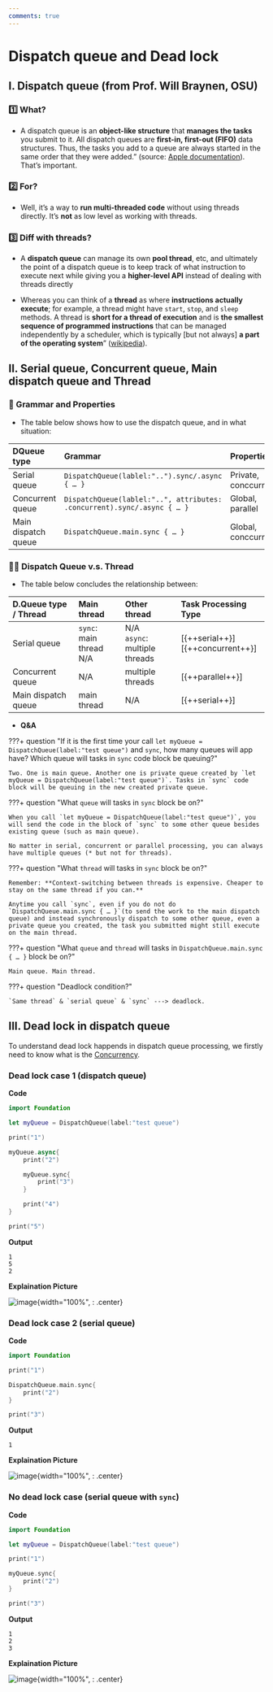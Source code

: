 ```yaml
---
comments: true
---
```


# **Dispatch queue and Dead lock**


## **I. Dispatch queue (from Prof. Will Braynen, OSU)**

### **1️⃣ What?**

* A dispatch queue is an **object-like structure** that **manages the tasks** you submit to it. All dispatch queues are **first-in, first-out (FIFO)** data structures. Thus, the tasks you add to a queue are always started in the same order that they were added.” (source: [Apple documentation](https://developer.apple.com/library/archive/documentation/General/Conceptual/ConcurrencyProgrammingGuide/OperationQueues/OperationQueues.html)). That’s important.

### **2️⃣ For?**

* Well, it’s a way to **run multi-threaded code** without using threads directly. It’s **not** as low level as working with threads. 

### **3️⃣ Diff with threads?**

* A **dispatch queue** can manage its own **pool thread**, etc, and ultimately the point of a dispatch queue is to keep track of what instruction to execute next while giving you a **higher-level API** instead of dealing with threads directly

* Whereas you can think of a **thread** as where **instructions actually execute**; for example, a thread might have `start`, `stop`, and `sleep` methods. A thread is **short for a thread of execution** and is **the smallest sequence of programmed instructions** that can be managed independently by a scheduler, which is typically [but not always] **a part of the operating system**” ([wikipedia](https://en.wikipedia.org/wiki/Thread_(computing))).  


## **II. Serial queue, Concurrent queue, Main dispatch queue and Thread**

### **🤏 Grammar and Properties** 

* The table below shows how to use the dispatch queue, and in what situation:
  
| DQueue type | Grammar | Properties | 
| :---------- | :----------------------------------- | :----------------------------------- |
| Serial queue | `DispatchQueue(lablel:"..").sync/.async { … }` | Private, conccurrent |
| Concurrent queue | `DispatchQueue(lablel:"..", attributes: .concurrent).sync/.async { … }` | Global, parallel |
| Main dispatch queue | `DispatchQueue.main.sync { … }` | Global, conccurrent |

### **👯‍♀️ Dispatch Queue v.s. Thread** 

* The table below concludes the relationship between:
  
| D.Queue type / Thread | Main thread | Other thread | Task Processing Type |
| :---------- | :---------------|:--------------- |:--------------- |
| Serial queue |  `sync`: main thread <br /> N/A | N/A <br /> `async`: multiple threads  |[{++serial++}] <br />[{++concurrent++}]|
| Concurrent queue | N/A  | multiple threads |[{++parallel++}] |
| Main dispatch queue | main thread  | N/A |[{++serial++}]|

* **Q&A**

???+ question "If it is the first time your call `let myQueue = DispatchQueue(label:"test queue")` and `sync`, how many queues will app have? Which queue will tasks in `sync` code block be queuing?"

    Two. One is main queue. Another one is private queue created by `let myQueue = DispatchQueue(label:"test queue")`. Tasks in `sync` code block will be queuing in the new created private queue.
  
???+ question "What `queue` will tasks in `sync` block be on?"

    When you call `let myQueue = DispatchQueue(label:"test queue")`, you will send the code in the block of `sync` to some other queue besides existing queue (such as main queue).

    No matter in serial, concurrent or parallel processing, you can always have multiple queues (* but not for threads).

???+ question "What `thread` will tasks in `sync` block be on?"

    Remember: **Context-switching between threads is expensive. Cheaper to stay on the same thread if you can.**

    Anytime you call `sync`, even if you do not do `DispatchQueue.main.sync { … }`(to send the work to the main dispatch queue) and instead synchronously dispatch to some other queue, even a private queue you created, the task you submitted might still execute on the main thread.

???+ question "What `queue` and `thread` will tasks in `DispatchQueue.main.sync { … }` block be on?"

    Main queue. Main thread.

???+ question "Deadlock condition?"
    
    `Same thread` & `serial queue` & `sync` ---> deadlock.



## **III. Dead lock in dispatch queue**

To understand dead lock happends in dispatch queue processing, we firstly need to know what is the [Concurrency](../../Others/Concurrency.md).

### **Dead lock case 1 (dispatch queue)**

**Code**

```swift title="dl_1.swift"
import Foundation

let myQueue = DispatchQueue(label:"test queue")

print("1")

myQueue.async{
    print("2")

    myQueue.sync{
        print("3")
    }

    print("4")
}

print("5")
```

**Output**

```
1
5
2
```

**Explaination Picture**

![image](deadlock1.jpg){width="100%", : .center}

### **Dead lock case 2 (serial queue)**

**Code**

```swift title="dl_2.swift"
import Foundation

print("1")  

DispatchQueue.main.sync{
    print("2")
}

print("3")
```

**Output**

```
1
```

**Explaination Picture**

![image](deadlock2.jpg){width="100%", : .center}


### **No dead lock case (serial queue with `sync`)**

**Code**

```swift title="ndl.swift"
import Foundation

let myQueue = DispatchQueue(label:"test queue")

print("1")

myQueue.sync{
    print("2")
}

print("3")
```

**Output**

```
1
2
3
```

**Explaination Picture**

![image](ndeadlock1.jpg){width="100%", : .center}

